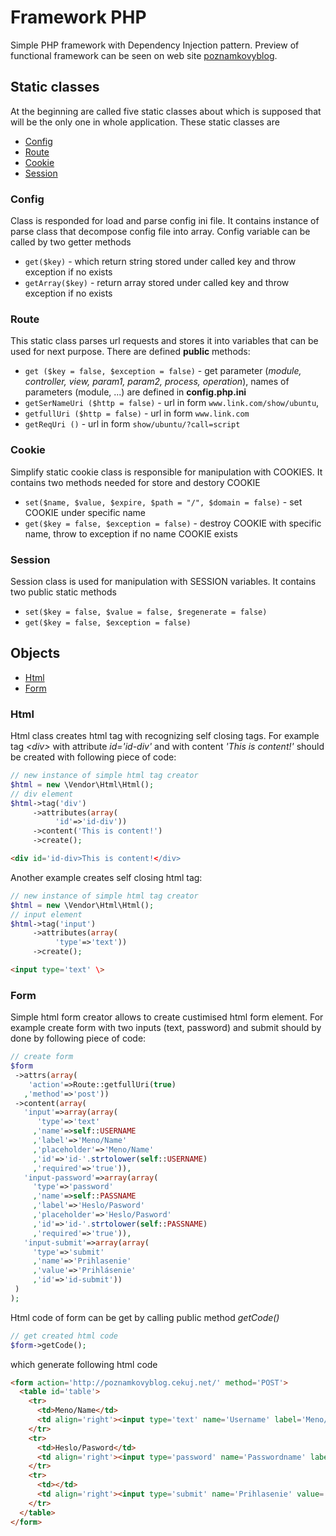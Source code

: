 # Framework PHP
Simple PHP framework with Dependency Injection pattern. Preview of functional framework can be seen on web site [poznamkovyblog](http://poznamkovyblog.cekuj.net). 
## Static classes
At the beginning are called five static classes about which is supposed that will be the only one in whole application. These static classes are
- [Config](#config)
- [Route](#route)
- [Cookie](#cookie)
- [Session](#session)
### Config
Class is responded for load and parse config ini file. It contains instance of parse class that decompose config file into array. Config variable can be called by two getter methods 
- ```get($key)``` - which return string stored under called key and throw exception if no exists 
- ```getArray($key)``` - return array stored under called key and throw exception if no exists
### Route
This static class parses url requests and stores it into variables that can be used for next purpose. There are defined **public** methods:
- `get ($key = false, $exception = false)` - get parameter (*module, controller, view, param1, param2, process, operation*), names of parameters (module, ...) are defined in **config.php.ini**
- `getSerNameUri ($http = false)` - url in form `www.link.com/show/ubuntu`, 
- `getfullUri ($http = false)` - url in form `www.link.com`
- `getReqUri ()` - url in form `show/ubuntu/?call=script`
### Cookie
Simplify static cookie class is responsible for manipulation with COOKIES. It contains two methods needed for store and destory COOKIE
- ```set($name, $value, $expire, $path = "/", $domain = false)``` - set COOKIE under specific name
- ```get($key = false, $exception = false)``` - destroy COOKIE with specific name, throw to exception if no name COOKIE exists
### Session
Session class is used for manipulation with SESSION variables. It contains two public static methods
- ```set($key = false, $value = false, $regenerate = false)```
- ```get($key = false, $exception = false)```
## Objects
- [Html](#html)
- [Form](#form)
### Html
Html class creates html tag with recognizing self closing tags. For example tag *\<div\>* with attribute *id='id-div'* and with content *'This is content!'* should be created with following piece of code:
```php
// new instance of simple html tag creator
$html = new \Vendor\Html\Html();
// div element
$html->tag('div')
     ->attributes(array(
          'id'=>'id-div'))
     ->content('This is content!')
     ->create();
```
```html
<div id='id-div>This is content!</div>
```
Another example creates self closing html tag:
```php
// new instance of simple html tag creator
$html = new \Vendor\Html\Html();
// input element
$html->tag('input')
     ->attributes(array(
          'type'=>'text'))
     ->create();
```
```html
<input type='text' \>
```
### Form
Simple html form creator allows to create custimised html form element. For example create form with two inputs (text, password) and submit should by done by following piece of code:
```php
// create form
$form
 ->attrs(array(
    'action'=>Route::getfullUri(true)
   ,'method'=>'post'))
 ->content(array(
   'input'=>array(array(
      'type'=>'text'
     ,'name'=>self::USERNAME
     ,'label'=>'Meno/Name'
     ,'placeholder'=>'Meno/Name'
     ,'id'=>'id-'.strtolower(self::USERNAME)
     ,'required'=>'true')),
   'input-password'=>array(array(
     'type'=>'password'
     ,'name'=>self::PASSNAME 
     ,'label'=>'Heslo/Pasword' 
     ,'placeholder'=>'Heslo/Pasword'
     ,'id'=>'id-'.strtolower(self::PASSNAME) 
     ,'required'=>'true')),
   'input-submit'=>array(array(
     'type'=>'submit' 
     ,'name'=>'Prihlasenie'
     ,'value'=>'Prihlásenie' 
     ,'id'=>'id-submit'))
 )
);
```
Html code of form can be get by calling public method *getCode()*
```php
// get created html code     
$form->getCode();
```
which generate following html code
```html
<form action='http://poznamkovyblog.cekuj.net/' method='POST'>
  <table id='table'>
    <tr>
      <td>Meno/Name</td>
      <td align='right'><input type='text' name='Username' label='Meno/Name' id='id-username' required /></td>
    </tr>
    <tr>
      <td>Heslo/Pasword</td>
      <td align='right'><input type='password' name='Passwordname' label='Heslo/Pasword' id='id-passwordname' required /></td>
    </tr>
    <tr>
      <td></td>
      <td align='right'><input type='submit' name='Prihlasenie' value='Prihlásenie' id='id-submit' /></td>
    </tr>
  </table>
</form>
```
